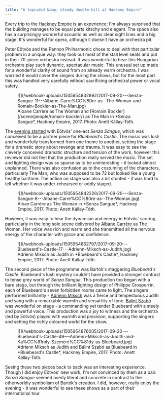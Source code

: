 ```yaml
---
title: "A lopsided &amp; bloody double-bill at Hackney Empire"
---
```


Every trip to the [Hackney Empire](https://hackneyempire.co.uk/whats-on/senza-sangue-bluebeards-castle/) is an experience; I'm always surprised that the building manages to be equal parts kitschy and elegant. The space also has a surprisingly wonderful acoustic as well as clear sight lines and a big stage. It's wonderful for opera, although it doesn't have an orchestra pit.

Peter Eötvös and the Pannon Philharmonic chose to deal with that particular problem in a unique way: they took out most of the stall level seats and put in their 70-piece orchestra instead. It was wonderful to hear this Hungarian orchestra play such dynamic, spectacular music. This unusual set up made for a wonderful clarity of sound from an already warm orchestra. I was worried it would cover the singers during the shows, but for the most part this was handled very carefully without sacrificing orchestral power or vocal safety.  

<figure data-type="image">
![](/webhook-uploads/1505954832892/2017-09-20---Senza-Sangue-11---Albane-Carre%CC%80re-as--The-Woman-and-Romain-Bockler-as-The-Man.jpg)
<figcaption>Albane Carrère as The Woman and [Romain Bockler](/scene/people/romain-bockler/) as The Man in *Senza Sangue*, Hackney Empire, 2017. Photo: Anett Kállay-Tóth.</figcaption>
</figure>

The [evening started](https://hackneyempire.co.uk/whats-on/senza-sangue-bluebeards-castle/) with Eötvös' one-act *Senza Sangue*, which was conceived to be a partner piece for *Bluebeard's Castle*. The music was lush and wonderfully transformed from one theme to another, setting the stage for a dramatic story about revenge and trauma. It was easy to see the cleverly conceived dramatic structure and tension of the work, however this reviewer did not feel that the production really served the music. The set and lighting design was so sparse as to be uninteresting - it looked almost unplanned. There was also confusion as to the costuming of the characters, particularly The Man, who was supposed to be 72 but looked like a young healthy baritone. The action on stage was also a bit stunted - it was hard to tell whether it was under-rehearsed or oddly staged.

<figure data-type="image">
![](/webhook-uploads/1505954842226/2017-09-20---Senza-Sangue-6---Albane-Carre%CC%80re-as--The-Woman.jpg)
<figcaption>Alban Carrère as The Woman in *Senza Sangue*, Hackney Empire, 2017. Photo: Anett Kállay-Tóth.</figcaption>
</figure>

However, it was easy to hear the dynamism and energy in Eötvös' scoring, particularly in the long solo scene delivered by [Albane Carrère](/scene/people/albane-carrere/) as The Woman. Her voice was rich and warm and she transmitted all the nervous energy of the character with grace and confidence. 

<figure data-type="image">
![](/webhook-uploads/1505954862797/2017-09-20---Bluebeard's-Castle-17---Adrienn-Miksch-as-Judith.jpg)
<figcaption>Adrienn Miksch as Judith in *Bluebeard's Castle*, Hackney Empire, 2017. Photo: Anett Kállay-Tóth.</figcaption>
</figure>

The second piece of the programme was Bartók's staggering *Bluebeard's Castle*. Bluebeard's lush mystery couldn't have provided a stronger contrast to tense grey world of *Senza Sangue*. This production too began with a bare stage, but through the brilliant lighting design of Philippe Grosperrin, each of Bluebeard's seven forbidden rooms came to light. The singers performed brilliantly - [Adrienn Miksch](/scene/people/adrienn-miksch/) was a fierce and tempestuous Judith and sang with a remarkable warmth and versatility of tone. [Bálint Szabó](https://twitter.com/balintbass?lang=en) was wonderful on stage - a commanding yet tender Bluebeard with a steely and powerful voice. This production was a joy to witness and the orchestra (led by Eötvös) played with warmth and precision, supporting the singers and setting the richly coloured world for the show. 

<figure data-type="image">
![](/webhook-uploads/1505954876005/2017-09-20---Bluebeard's-Castle-49---Adrienn-Miksch-as-Judith-and-Ka%CC%81roly-Szemere%CC%81dy-as-Bluebeard.jpg)
<figcaption>Adrienn Miksch as Judith and Bálint Szabó as Bluebeard in *Bluebeard's Castle*, Hackney Empire, 2017. Photo: Anett Kállay-Tóth.</figcaption>
</figure>

Seeing these two pieces back to back was an interesting experience. Though I did enjoy Eötvös' new work, I'm not convinced by them as a pair. *Senza Sangue* seemed overly literal and concrete in contrast to the otherworldly symbolism of Bartók's creation. I did, however, really enjoy the evening - it was wonderful to see these shows as a part of their international tour.
